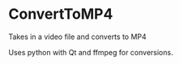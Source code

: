 # ConvertToMP4
Takes in a video file and converts to MP4

Uses python with Qt and ffmpeg for conversions.